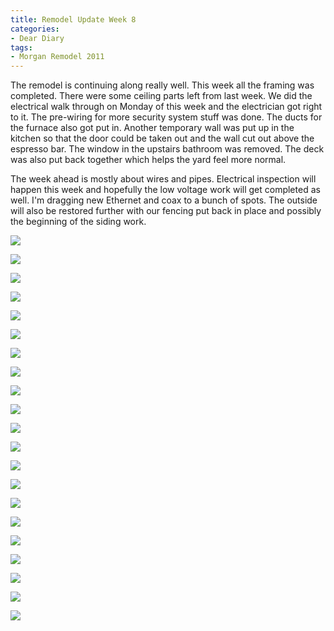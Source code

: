 ```yaml
---
title: Remodel Update Week 8
categories:
- Dear Diary
tags:
- Morgan Remodel 2011
---
```


The remodel is continuing along really well. This week all the framing was completed. There were some ceiling parts left from last week. We did the electrical walk through on Monday of this week and the electrician got right to it. The pre-wiring for more security system stuff was done. The ducts for the furnace also got put in. Another temporary wall was put up in the kitchen so that the door could be taken out and the wall cut out above the espresso bar. The window in the upstairs bathroom was removed. The deck was also put back together which helps the yard feel more normal.

The week ahead is mostly about wires and pipes. Electrical inspection will happen this week and hopefully the low voltage work will get completed as well. I'm dragging new Ethernet and coax to a bunch of spots. The outside will also be restored further with our fencing put back in place and possibly the beginning of the siding work.

![](/assets/posts/2011/morgan-remodel/update-8/20110731-131125-0001.jpg)

![](/assets/posts/2011/morgan-remodel/update-8/20110731-131205-0001.jpg)

![](/assets/posts/2011/morgan-remodel/update-8/20110731-131319-0001.jpg)

![](/assets/posts/2011/morgan-remodel/update-8/20110731-131514-0001.jpg)

![](/assets/posts/2011/morgan-remodel/update-8/20110731-131556-0001.jpg)

![](/assets/posts/2011/morgan-remodel/update-8/20110731-131610-0001.jpg)

![](/assets/posts/2011/morgan-remodel/update-8/20110731-131700-0001.jpg)

![](/assets/posts/2011/morgan-remodel/update-8/20110731-131730-0001.jpg)

![](/assets/posts/2011/morgan-remodel/update-8/20110731-131745-0001.jpg)

![](/assets/posts/2011/morgan-remodel/update-8/20110731-131756-0001.jpg)

![](/assets/posts/2011/morgan-remodel/update-8/20110731-131936-0001.jpg)

![](/assets/posts/2011/morgan-remodel/update-8/20110731-132003-0001.jpg)

![](/assets/posts/2011/morgan-remodel/update-8/20110731-132017-0001.jpg)

![](/assets/posts/2011/morgan-remodel/update-8/20110731-132045-0001.jpg)

![](/assets/posts/2011/morgan-remodel/update-8/20110731-132106-0001.jpg)

![](/assets/posts/2011/morgan-remodel/update-8/20110731-132119-0001.jpg)

![](/assets/posts/2011/morgan-remodel/update-8/20110731-132250-0001.jpg)

![](/assets/posts/2011/morgan-remodel/update-8/20110731-132300-0001.jpg)

![](/assets/posts/2011/morgan-remodel/update-8/20110731-132322-0001.jpg)

![](/assets/posts/2011/morgan-remodel/update-8/20110731-132348-0001.jpg)

![](/assets/posts/2011/morgan-remodel/update-8/20110731-132501-0001.jpg)

